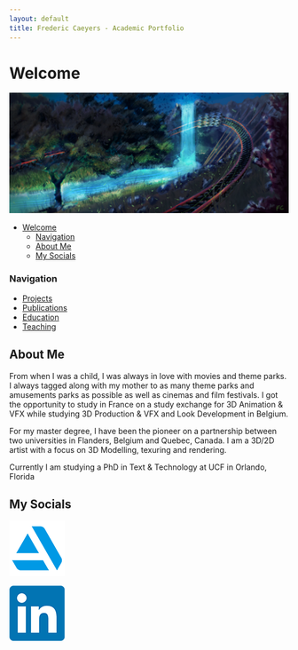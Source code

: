 ```yaml
---
layout: default
title: Frederic Caeyers - Academic Portfolio
---
```


# Welcome 

![Featured Image](/assets/Frame15_River.png) 

- [Welcome](#welcome)
    - [Navigation](#navigation)
  - [About Me](#about-me)
  - [My Socials](#my-socials)

### Navigation

- [Projects](/projects)
- [Publications](/publications)
- [Education](/education)
- [Teaching](/teaching)

## About Me

From when I was a child, I was always in love with movies and theme parks. I
always tagged along with my mother to as many theme parks and amusements
parks as possible as well as cinemas and film festivals.
I got the opportunity to study in France on a study exchange for 3D Animation &
VFX while studying 3D Production & VFX and Look Development in Belgium.

For my master degree, I have been the pioneer on a partnership between two universities in Flanders, Belgium and Quebec, Canada.
I am a 3D/2D artist with a focus on 3D Modelling, texuring and rendering.

Currently I am studying a PhD in Text & Technology at UCF in Orlando, Florida


## My Socials

[![ArtStation](/assets/Artstation_logo.png)](https://fredericcaeyers.artstation.com/)

[![LinkedIn](/assets/LinkedIn_logo.png)](https://www.linkedin.com/in/frederic-caeyers-m-a-713601173/)